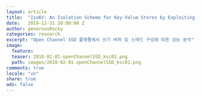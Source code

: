 ```yaml
---
layout: article
title:  "IsoKV: An Isolation Scheme for Key-Value Stores by Exploiting Internal Parallelism in SSD"
date:   2019-12-31 10:00:00 Z
author: generousRocky
categories: research
excerpt: "Open Channel SSD 플랫폼에서 쓰기 버퍼 및 스레드 구성에 따른 성능 분석"
image:
  feature:
  teaser: 2018-02-01-openChannelSSD_ksc01.png
  path: images/2018-02-01-openChannelSSD_ksc01.png
comments: true
locale: "vn"
share: true
ads: false
---
```

